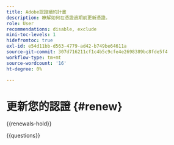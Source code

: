 ```yaml
---
title: Adobe認證續約計畫
description: 瞭解如何在憑證過期前更新憑證。
role: User
recommendations: disable, exclude
mini-toc-levels: 1
hidefromtoc: true
exl-id: e54d11bb-d563-4779-ad42-b749be64611a
source-git-commit: 307d716211cf1c4b5c9cfe4e2698389bc8fde5f4
workflow-type: tm+mt
source-wordcount: '16'
ht-degree: 0%

---
```


# 更新您的認證 {#renew}

{{renewals-hold}}

<!--

To maintain your Adobe certification, you must renew it every 2 years. If you do not renew your certification before it expires, you will need to take the full certification exam again to become re-certified.

View your current and expired certifications under the **Certifications** tab, in the [Adobe Credential Management system](https://www.certmetrics.com/adobe/candidate/cert_summary.aspx){target="_blank"}.

## How do I renew my certification?

Renewing your Adobe certification is easy! Depending on which certification you hold, you will complete your renewal by working through continuous learning activities and passing assessments, or by passing a non-proctored, on-demand job role exam. 

## Study resources

With Adobe's support, renewing an Adobe Experience Cloud Certification is a straightforward process that enables you to maintain your expertise and stay competitive in the digital marketplace.

Adobe offers various resources and tools to help you renew your certification, including:

* Access to online courses
* Tutorials
* Study materials

## How much does it cost?

Most certifications can be renewed **free of charge**. Some certifications do not yet have a free renewal option. To renew those certifications, you will need to retake the full certification exam.

<!-- 

## Free renewal options

The certifications found under the links below can be renewed for free, either through continuous learning or by taking an on-demand renewal exam. If you do not find your certification here, you will need to renew by retaking the full certification exam.

>[!NOTE]
>
>If you would like to share the link to a renewal exam or assessment with a colleague, please link to the overall exam renewal page,  not the URL of the exam itself, to avoid login issues.

* [Adobe [!DNL Analytics]](https://experienceleague.adobe.com/docs/certification/certification/technical-certifications/aa/aa-renew.html?lang=zh-Hant){target="_blank"}
* [Adobe [!DNL Audience Manager]](https://experienceleague.adobe.com/docs/certification/certification/technical-certifications/aam/aam-renew.html?lang=zh-Hant){target="_blank"}
* [Adobe [!DNL Campaign Classic]](https://experienceleague.adobe.com/docs/certification/certification/technical-certifications/acc/acc-renew.html?lang=zh-Hant){target="_blank"}
* [Adobe [!DNL Campaign Standard]](https://experienceleague.adobe.com/docs/certification/certification/technical-certifications/acs/acs-renew.html?lang=zh-Hant){target="_blank"}
* [Adobe [!DNL Commerce]](https://experienceleague.adobe.com/docs/certification/certification/technical-certifications/ac/ac-renew.html?lang=zh-Hant){target="_blank"}
* [Adobe [!DNL Experience Manager]](https://experienceleague.adobe.com/docs/certification/certification/technical-certifications/aem/aem-renew.html?lang=zh-Hant){target="_blank"}
* [Adobe [!DNL Marketo Engage]](https://experienceleague.adobe.com/docs/certification/certification/technical-certifications/ame/ame-renew.html?lang=zh-Hant){target="_blank"}
* [Adobe [!DNL Real-Time CDP]](https://experienceleague.adobe.com/docs/certification/certification/technical-certifications/rtcdp/rtcdp-renew.html?lang=zh-Hant){target="_blank"}
* [Adobe [!DNL Target]](https://experienceleague.adobe.com/docs/certification/certification/technical-certifications/at/at-renew.html?lang=zh-Hant){target="_blank"} 
* [Adobe [!DNL Workfront]](https://experienceleague.adobe.com/docs/certification/program/technical-certifications/aw/aw-renew.html?lang=zh-Hant){target="_blank"}

-->

{{questions}}
